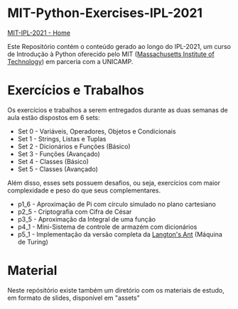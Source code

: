 # MIT-Python-Exercises-IPL-2021
[MIT-IPL-2021 - Home](http://web.mit.edu/~armelin/python_intro_iap/index.html)

Este Repositório contém o conteúdo gerado ao longo do IPL-2021, um curso de Introdução à Python oferecido pelo MIT ([Massachusetts Institute of Technology](https://www.mit.edu/)) em parceria com a UNICAMP.

# Exercícios e Trabalhos
Os exercícios e trabalhos a serem entregados durante as duas semanas de aula estão dispostos em 6 sets:
- Set 0 - Variáveis, Operadores,  Objetos e Condicionais
- Set 1 - Strings, Listas e Tuplas
- Set 2 - Dicionários e Funções (Básico)
- Set 3 - Funções (Avançado)
- Set 4 - Classes (Básico)
- Set 5 - Classes (Avançado)

Além disso, esses sets possuem desafios, ou seja, exercícios com maior complexidade e peso do que seus complementares.
- p1_6 - Aproximação de Pi com círculo simulado no plano cartesiano
- p2_5 - Criptografia com Cifra de César
- p3_5 - Aproximação da Integral de uma função
- p4_1 - Mini-Sistema de controle de armazém com dicionários
- p5_1 - Implementação da versão completa da [Langton's Ant](https://pt.wikipedia.org/wiki/Formiga_de_Langton) (Máquina de Turing)

# Material
Neste repósitório existe também um diretório com os materiais de estudo, em formato de slides, disponível em "assets"

